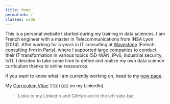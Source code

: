 ```yaml
---
title: Home
permalink: /
classes: wide
---
```


This is a personal website I started during my training in data sciences.
I am French engineer with a master in Telecommunications from INSA Lyon (2014).
After working for 5 years in IT consulting at [Wavestone](https://wavestone.com) (French consulting firm in Paris), where I supported large companies to conduct their IT transformation in various topics (SD-WAN, IPv6, Industrial security, IoT), I decided to take some time to define and realize my own data science curriculum thanks to online ressources.

If you want to know what I am currently working on, head to my [now page](/now/).

My [Curriculum Vitae](/assets/cv/CV_MAINGRET_Baptiste_2019.pdf) :fr: (:gb: on my LinkedIn).

> Links to my LinkedIn and GitHub are in the left side-bar.